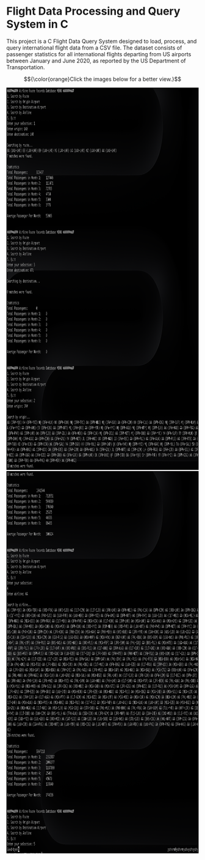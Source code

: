 # Flight Data Processing and Query System in C
This project is a C Flight Data Query System designed to load, process, and query international flight data from a CSV file. The dataset consists of passenger statistics for all international flights departing from US airports between January and June 2020, as reported by the US Department of Transportation.


$${\color{orange}Click the images below for a better view.}$$

<img  height="1000" src="https://github.com/yash-yv-verma/Flight-Data-Processing-and-Query-System-in-C/blob/main/Output/output1.png" />
<img  height="1000" src="https://github.com/yash-yv-verma/Flight-Data-Processing-and-Query-System-in-C/blob/main/Output/output2.png" />
